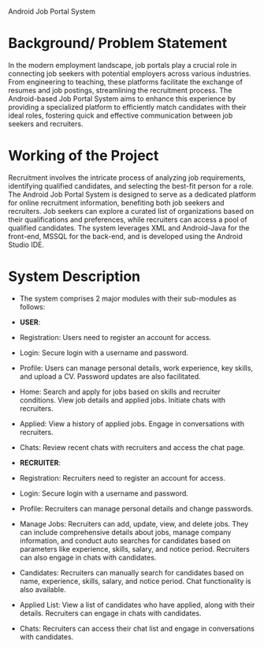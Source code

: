 Android Job Portal System

# Background/ Problem Statement

In the modern employment landscape, job portals play a crucial role in connecting job seekers with potential employers across various industries. From engineering to teaching, these platforms facilitate the exchange of resumes and job postings, streamlining the recruitment process. The Android-based Job Portal System aims to enhance this experience by providing a specialized platform to efficiently match candidates with their ideal roles, fostering quick and effective communication between job seekers and recruiters.

# Working of the Project

Recruitment involves the intricate process of analyzing job requirements, identifying qualified candidates, and selecting the best-fit person for a role. The Android Job Portal System is designed to serve as a dedicated platform for online recruitment information, benefiting both job seekers and recruiters. Job seekers can explore a curated list of organizations based on their qualifications and preferences, while recruiters can access a pool of qualified candidates. The system leverages XML and Android-Java for the front-end, MSSQL for the back-end, and is developed using the Android Studio IDE.

# System Description
- The system comprises 2 major modules with their sub-modules as follows:
  
- **USER**:
  
- Registration: Users need to register an account for access.
- Login: Secure login with a username and password.
- Profile: Users can manage personal details, work experience, key skills, and upload a CV. Password updates are also facilitated.
- Home: Search and apply for jobs based on skills and recruiter conditions. View job details and applied jobs. Initiate chats with recruiters.
- Applied: View a history of applied jobs. Engage in conversations with recruiters.
- Chats: Review recent chats with recruiters and access the chat page.
  
- **RECRUITER**:

- Registration:  Recruiters need to register an account for access.
- Login:  Secure login with a username and password.
- Profile: Recruiters can manage personal details and change passwords.
- Manage Jobs: Recruiters can add, update, view, and delete jobs. They can include comprehensive details about jobs, manage company information, and conduct auto searches for candidates based on parameters like experience, skills, salary, and notice period. Recruiters can also engage in chats with candidates.
- Candidates: Recruiters can manually search for candidates based on name, experience, skills, salary, and notice period. Chat functionality is also available.
- Applied List: View a list of candidates who have applied, along with their details. Recruiters can engage in chats with candidates.
- Chats: Recruiters can access their chat list and engage in conversations with candidates.
